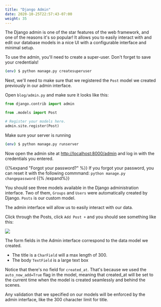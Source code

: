 ```yaml
---
title: "Django Admin"
date: 2020-10-25T22:57:43-07:00
weight: 35
---
```


The Django admin is one of the star features of the web framework, and one of the reasons it's so popular! It allows you to easily interact with and edit our database models in a nice UI with a configurable interface and minimal setup.


To use the admin, you'll need to create a super-user. Don't forget to save your credentials!

```bash
(env) $ python manage.py createsuperuser
```

Next, we'll need to make sure that we registered the `Post` model we created previously in our admin interface.

Open `blog/admin.py` and make sure it looks like this:

```python
from django.contrib import admin

from .models import Post

# Register your models here.
admin.site.register(Post)
```

Make sure your server is running
```bash
(env) $ python manage.py runserver
```

Now open the admin site at [http://localhost:8000/admin](http://localhost:8000/admin) and log in with the credentials you entered.

{{%expand "Forgot your password?" %}}
If you forgot your password, you can reset it with the following commmand: `python manage.py changepassword`
{{% /expand%}}

You should see three models available in the Django administration interface. Two of them, `Groups` and `Users` were automatically created by Django. `Posts` is our custom model. 

The admin interface will allow us to easily interact with our data.

Click through the Posts, click `Add Post +` and you should see something like this:

![](/images/django/django-admin.png)

The form fields in the Admin interface correspond to the data model we created. 
- The title is a `CharField` will a max length of 300.
- The body `TextField` is a large text box

Notice that there's no field for `created_at`. That's because we used the `auto_now_add=True` flag in the model, meaning that created_at will be set to the current time when the model is created seamlessly and behind the scenes. 

Any validation that we specified on our models will be enforced by the admin interface, like the 300 character limit for title.